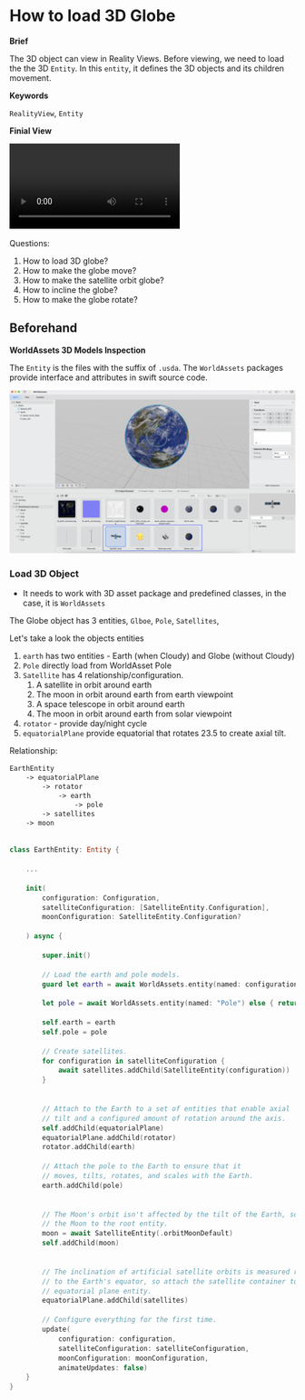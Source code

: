 # How to load 3D Globe 

**Brief**

The 3D object can view in Reality Views. Before viewing, we need to load the the 3D `Entity`. 
In this `entity`, it defines the 3D objects and its children movement. 

**Keywords**

`RealityView`, `Entity`


**Finial View**

![](./images/5.mp4)


Questions: 
1. How to load 3D globe? 
2. How to make the globe move? 
3. How to make the satellite orbit globe? 
4. How to incline the globe?
5. How to make the globe rotate? 


## Beforehand 

**WorldAssets 3D Models Inspection** 

The `Entity` is the files with the suffix of `.usda`.  The `WorldAssets` packages  provide interface and attributes in swift source code. 

![](./images/6.png)



### Load 3D Object

* It needs to work with 3D asset package and predefined classes, in the case, it is `WorldAssets`

The Globe object has 3 entities, `Glboe`, `Pole`, `Satellites`, 

Let's take a look the objects entities
1. `earth` has two entities -  Earth (when Cloudy) and Globe (without Cloudy)
2. `Pole` directly load from WorldAsset Pole
3. `Satellite` has 4 relationship/configuration.
	1. A satellite in orbit around earth
	2. The moon in orbit around earth from earth viewpoint
	3. A space telescope in orbit around earth
	4. The moon in orbit around earth from solar viewpoint
4. `rotator` - provide day/night cycle
5. `equatorialPlane` provide equatorial that rotates 23.5 to create axial tilt. 

Relationship: 
```
EarthEntity 
	-> equatorialPlane
		-> rotator
			-> earth
				-> pole
		-> satellites
    -> moon
```



```swift

class EarthEntity: Entity {

    ...

    init(
        configuration: Configuration,
        satelliteConfiguration: [SatelliteEntity.Configuration],
        moonConfiguration: SatelliteEntity.Configuration?

    ) async {

        super.init()

        // Load the earth and pole models.
        guard let earth = await WorldAssets.entity(named: configuration.isCloudy ? "Earth" : "Globe"),

        let pole = await WorldAssets.entity(named: "Pole") else { return }

        self.earth = earth
        self.pole = pole

        // Create satellites.
        for configuration in satelliteConfiguration {
            await satellites.addChild(SatelliteEntity(configuration))
        }


        // Attach to the Earth to a set of entities that enable axial
        // tilt and a configured amount of rotation around the axis.
        self.addChild(equatorialPlane)
        equatorialPlane.addChild(rotator)
        rotator.addChild(earth)

        // Attach the pole to the Earth to ensure that it
        // moves, tilts, rotates, and scales with the Earth.
        earth.addChild(pole)

  
        // The Moon's orbit isn't affected by the tilt of the Earth, so attach
        // the Moon to the root entity.
        moon = await SatelliteEntity(.orbitMoonDefault)
        self.addChild(moon)


        // The inclination of artificial satellite orbits is measured relative
        // to the Earth's equator, so attach the satellite container to the
        // equatorial plane entity.
        equatorialPlane.addChild(satellites)

        // Configure everything for the first time.
        update(
            configuration: configuration,
            satelliteConfiguration: satelliteConfiguration,
            moonConfiguration: moonConfiguration,
            animateUpdates: false)
    }
}


